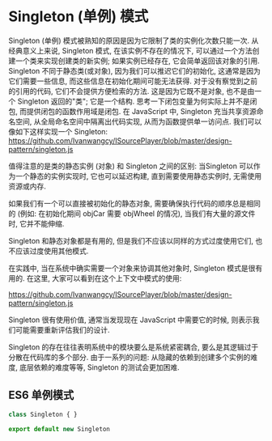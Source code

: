 # Singleton (单例) 模式

Singleton (单例) 模式被熟知的原因是因为它限制了类的实例化次数只能一次. 从经典意义上来说, Singleton 模式, 在该实例不存在的情况下, 可以通过一个方法创建一个类来实现创建类的新实例; 如果实例已经存在, 它会简单返回该对象的引用. Singleton 不同于静态类(或对象), 因为我们可以推迟它们的初始化, 这通常是因为它们需要一些信息, 而这些信息在初始化期间可能无法获得. 对于没有察觉到之前的引用的代码, 它们不会提供方便检索的方法. 这是因为它既不是对象, 也不是由一个 Singleton 返回的"类"; 它是一个结构. 思考一下闭包变量为何实际上并不是闭包, 而提供闭包的函数作用域是闭包. 在 JavaScript 中, Singleton 充当共享资源命名空间, 从全局命名空间中隔离出代码实现, 从而为函数提供单一访问点. 我们可以像如下这样实现一个 Singleton:
https://github.com/Ivanwangcy/ISourcePlayer/blob/master/design-pattern/singleton.js

值得注意的是类的静态实例 (对象) 和 Singleton 之间的区别: 当Singleton 可以作为一个静态的实例实现时, 它也可以延迟构建, 直到需要使用静态实例时, 无需使用资源或内存.

如果我们有一个可以直接被初始化的静态对象, 需要确保执行代码的顺序总是相同的 (例如: 在初始化期间 objCar 需要 objWheel 的情况), 当我们有大量的源文件时, 它并不能伸缩.

Singleton 和静态对象都是有用的, 但是我们不应该以同样的方式过度使用它们, 也不应该过度使用其他模式.   

在实践中, 当在系统中确实需要一个对象来协调其他对象时, Singleton 模式是很有用的. 在这里, 大家可以看到在这个上下文中模式的使用:

https://github.com/Ivanwangcy/ISourcePlayer/blob/master/design-pattern/singleton.js

Singleton 很有使用价值, 通常当发现现在 JavaScript 中需要它的时候, 则表示我们可能需要重新评估我们的设计.

Singleton 的存在往往表明系统中的模块要么是系统紧密耦合, 要么是其逻辑过于分散在代码库的多个部分. 由于一系列的问题: 从隐藏的依赖到创建多个实例的难度, 底层依赖的难度等等, Singleton 的测试会更加困难.
## ES6 单例模式
```js
class Singleton { }

export default new Singleton

```
